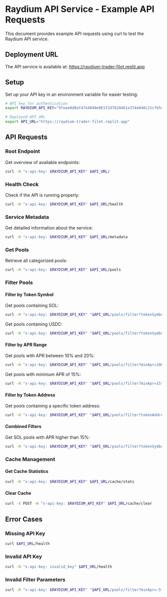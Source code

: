# Raydium API Service - Example API Requests

This document provides example API requests using curl to test the Raydium API service.

## Deployment URL

The API service is available at: https://raydium-trader-filot.replit.app

## Setup

Set up your API key in an environment variable for easier testing:

```bash
# API key for authentication
export RAYDIUM_API_KEY="9feae0d0af47e4948e061f2d7820461e374e040c21cf65c087166d7ed18f5ed6"

# Deployed API URL
export API_URL="https://raydium-trader-filot.replit.app"
```

## API Requests

### Root Endpoint

Get overview of available endpoints:

```bash
curl -H "x-api-key: $RAYDIUM_API_KEY" $API_URL/
```

### Health Check

Check if the API is running properly:

```bash
curl -H "x-api-key: $RAYDIUM_API_KEY" $API_URL/health
```

### Service Metadata

Get detailed information about the service:

```bash
curl -H "x-api-key: $RAYDIUM_API_KEY" $API_URL/metadata
```

### Get Pools

Retrieve all categorized pools:

```bash
curl -H "x-api-key: $RAYDIUM_API_KEY" $API_URL/pools
```

### Filter Pools

#### Filter by Token Symbol

Get pools containing SOL:

```bash
curl -H "x-api-key: $RAYDIUM_API_KEY" "$API_URL/pools/filter?tokenSymbol=SOL&limit=5"
```

Get pools containing USDC:

```bash
curl -H "x-api-key: $RAYDIUM_API_KEY" "$API_URL/pools/filter?tokenSymbol=USDC"
```

#### Filter by APR Range

Get pools with APR between 10% and 20%:

```bash
curl -H "x-api-key: $RAYDIUM_API_KEY" "$API_URL/pools/filter?minApr=10&maxApr=20"
```

Get pools with minimum APR of 15%:

```bash
curl -H "x-api-key: $RAYDIUM_API_KEY" "$API_URL/pools/filter?minApr=15"
```

#### Filter by Token Address

Get pools containing a specific token address:

```bash
curl -H "x-api-key: $RAYDIUM_API_KEY" "$API_URL/pools/filter?tokenAddress=EPjFWdd5AufqSSqeM2qN1xzybapC8G4wEGGkZwyTDt1v"
```

#### Combined Filters

Get SOL pools with APR higher than 15%:

```bash
curl -H "x-api-key: $RAYDIUM_API_KEY" "$API_URL/pools/filter?tokenSymbol=SOL&minApr=15"
```

### Cache Management

#### Get Cache Statistics

```bash
curl -H "x-api-key: $RAYDIUM_API_KEY" $API_URL/cache/stats
```

#### Clear Cache

```bash
curl -X POST -H "x-api-key: $RAYDIUM_API_KEY" $API_URL/cache/clear
```

## Error Cases

### Missing API Key

```bash
curl $API_URL/health
```

### Invalid API Key

```bash
curl -H "x-api-key: invalid_key" $API_URL/health
```

### Invalid Filter Parameters

```bash
curl -H "x-api-key: $RAYDIUM_API_KEY" "$API_URL/pools/filter?minApr=-5"
```